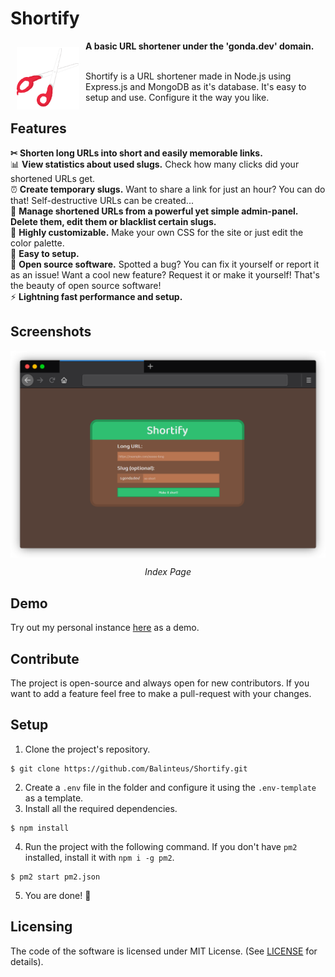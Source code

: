 # Shortify
<img src="/public/img/logo.png" align="left" width="100" hspace="10" vspace="10">
<b>A basic URL shortener under the 'gonda.dev' domain.</b></br></br>

Shortify is a URL shortener made in Node.js using Express.js and MongoDB as it's database. It's easy to setup and use. Configure it the way you like.

## Features
<b>✂ Shorten long URLs into short and easily memorable links.</b>
</br> 📊 <b>View statistics about used slugs.</b> Check how many clicks did your shortened URLs get.
</br> ⏰ <b>Create temporary slugs.</b> Want to share a link for just an hour? You can do that! Self-destructive URLs can be created...
</br> 🚨 <b>Manage shortened URLs from a powerful yet simple admin-panel. Delete them, edit them or blacklist certain slugs.</b>
</br> 🎨 <b>Highly customizable.</b> Make your own CSS for the site or just edit the color palette.
</br> 🧸 <b>Easy to setup.</b>
</br> 💪 <b>Open source software.</b> Spotted a bug? You can fix it yourself or report it as an issue! Want a cool new feature? Request it or make it yourself! That's the beauty of open source software!
</br> ⚡ <b>Lightning fast performance and setup.</b>

## Screenshots
<img src="/public/img/screenshot.png" align="center" alt="Index Page">
<p align="center"><i>Index Page</i></p>

## Demo
Try out my personal instance [here](https://s.gonda.dev/) as a demo.

## Contribute
The project is open-source and always open for new contributors. If you want to add a feature feel free to make a pull-request with your changes.

## Setup

1. Clone the project's repository.
```
$ git clone https://github.com/Balinteus/Shortify.git
```
2. Create a `.env` file in the folder and configure it using the `.env-template` as a template.
3. Install all the required dependencies.
```
$ npm install
```
4. Run the project with the following command. If you don't have `pm2` installed, install it with `npm i -g pm2`.
```
$ pm2 start pm2.json
```
5. You are done! 🎉

## Licensing
The code of the software is licensed under MIT License. (See [LICENSE](/LICENSE) for details).

